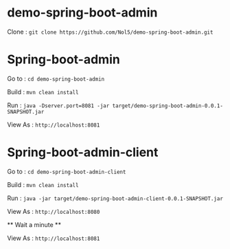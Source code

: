 # demo-spring-boot-admin
Clone : `git clone https://github.com/Nol5/demo-spring-boot-admin.git`

# Spring-boot-admin

Go to : `cd demo-spring-boot-admin`

Build : `mvn clean install`

Run : `java -Dserver.port=8081 -jar target/demo-spring-boot-admin-0.0.1-SNAPSHOT.jar`

View As : `http://localhost:8081`

# Spring-boot-admin-client

Go to : `cd demo-spring-boot-admin-client`

Build : `mvn clean install`

Run : `java -jar target/demo-spring-boot-admin-client-0.0.1-SNAPSHOT.jar`

View As : `http://localhost:8080`

** Wait a minute **

View As : `http://localhost:8081`
